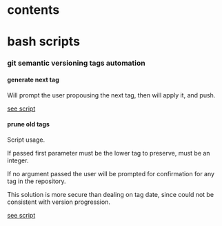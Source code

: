 # contents

# bash scripts

### git semantic versioning tags automation

#### generate next tag

Will prompt the user propousing the next tag, then will apply it, and push.

[see script](next_git_tag.sh)

#### prune old tags

Script usage.

If passed first parameter must be the lower tag to preserve, must be an integer.

If no argument passed the user will be prompted for confirmation for any tag in the repository.

This solution is more secure than dealing on tag date, since could not be consistent with version progression.

[see script](prune_git_tags.sh)

